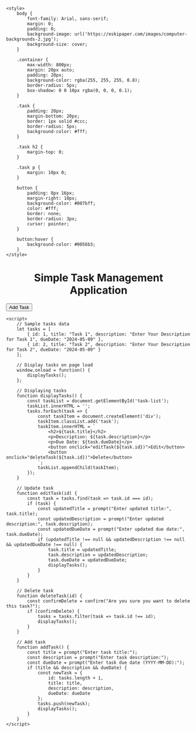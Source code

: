 <!DOCTYPE html>
<html lang="en">
<head>
    <meta charset="UTF-8">
    <meta name="viewport" content="width=device-width, initial-scale=1.0">
    <title>Task Management Application</title>
    
    <style>
        body {
            font-family: Arial, sans-serif;
            margin: 0;
            padding: 0;
            background-image: url('https://eskipaper.com/images/computer-backgrounds-2.jpg');
            background-size: cover;
        }

        .container {
            max-width: 800px;
            margin: 20px auto;
            padding: 20px;
            background-color: rgba(255, 255, 255, 0.8);
            border-radius: 5px;
            box-shadow: 0 0 10px rgba(0, 0, 0, 0.1);
        }

        .task {
            padding: 20px;
            margin-bottom: 20px;
            border: 1px solid #ccc;
            border-radius: 5px;
            background-color: #fff;
        }

        .task h2 {
            margin-top: 0;
        }

        .task p {
            margin: 10px 0;
        }

        button {
            padding: 8px 16px;
            margin-right: 10px;
            background-color: #007bff;
            color: #fff;
            border: none;
            border-radius: 3px;
            cursor: pointer;
        }

        button:hover {
            background-color: #0056b3;
        }
    </style>
</head>
<body>
    <div class="container">
        <h1 style="text-align: center;">Simple Task Management Application</h1>
        <button onclick="addTask()">Add Task</button>
        <div id="task-list"></div>
    </div>

    <script>
        // Sample tasks data
        let tasks = [
            { id: 1, title: "Task 1", description: "Enter Your Description for Task 1", dueDate: "2024-05-09" },
            { id: 2, title: "Task 2", description: "Enter Your Description for Task 2", dueDate: "2024-05-09" }
        ];

        // Display tasks on page load
        window.onload = function() {
            displayTasks();
        };

        // Displaying tasks
        function displayTasks() {
            const taskList = document.getElementById('task-list');
            taskList.innerHTML = '';
            tasks.forEach(task => {
                const taskItem = document.createElement('div');
                taskItem.classList.add('task');
                taskItem.innerHTML = `
                    <h2>${task.title}</h2>
                    <p>Description: ${task.description}</p>
                    <p>Due Date: ${task.dueDate}</p>
                    <button onclick="editTask(${task.id})">Edit</button>
                    <button onclick="deleteTask(${task.id})">Delete</button>
                `;
                taskList.appendChild(taskItem);
            });
        }

        // Update task
        function editTask(id) {
            const task = tasks.find(task => task.id === id);
            if (task) {
                const updatedTitle = prompt("Enter updated title:", task.title);
                const updatedDescription = prompt("Enter updated description:", task.description);
                const updatedDueDate = prompt("Enter updated due date:", task.dueDate);
                if (updatedTitle !== null && updatedDescription !== null && updatedDueDate !== null) {
                    task.title = updatedTitle;
                    task.description = updatedDescription;
                    task.dueDate = updatedDueDate;
                    displayTasks();
                }
            }
        }

        // Delete task
        function deleteTask(id) {
            const confirmDelete = confirm("Are you sure you want to delete this task?");
            if (confirmDelete) {
                tasks = tasks.filter(task => task.id !== id);
                displayTasks();
            }
        }

        // Add task
        function addTask() {
            const title = prompt("Enter task title:");
            const description = prompt("Enter task description:");
            const dueDate = prompt("Enter task due date (YYYY-MM-DD):");
            if (title && description && dueDate) {
                const newTask = {
                    id: tasks.length + 1,
                    title: title,
                    description: description,
                    dueDate: dueDate
                };
                tasks.push(newTask);
                displayTasks();
            }
        }
    </script>
</body>
</html>

